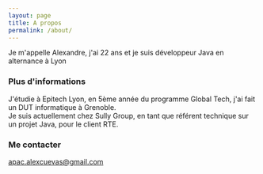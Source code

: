 ```yaml
---
layout: page
title: A propos
permalink: /about/
---
```


Je m'appelle Alexandre, j'ai 22 ans et je suis développeur Java en alternance à Lyon

### Plus d'informations

J'étudie à Epitech Lyon, en 5ème année du programme Global Tech, j'ai fait un DUT informatique à Grenoble.  
Je suis actuellement chez Sully Group, en tant que référent technique sur un projet Java, pour le client RTE.

### Me contacter

[apac.alexcuevas@gmail.com](mailto:apac.alexcuevas@gmail.com)